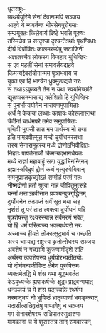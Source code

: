 धृतराष्ट्रः-   
व्यथयेयुरिमे सेनां देवानामपि सञ्जय  
आहवे ये न्यवर्तन्त भीमसेनपुरोगमाः  
सम्प्रयुक्तः किलैवायं दिष्टे भवति पूरुषः  
तस्मिन्नेव च सन्दृश्या दृश्यन्तेऽर्थाः पृथग्विधाः  
दीर्घं विप्रोषितः कालमरण्येषु जटाजिनी  
अज्ञातश्चैव लोकस्य विजहार युधिष्ठिरः  
स एव महतीं सेनां समावर्तयदाहवे  
किमन्यद्दैवसंयोगान्मम पुत्राभवाय च  
युक्त एव हि भाग्येन ध्रुवमुत्पद्यते नरः  
स तथाऽऽकृष्यते तेन न यथा स्वयमिच्छति  
द्यूतव्यसनमासाद्य क्लेशितो हि युधिष्ठिरः  
स पुनर्भाग्ययोगेन नारायणमुपाश्रिताः  
अर्धं मे केकया लब्धाः काशयः कोसलास्तथा  
चेदीनां चार्धमपरे तमेव समुपाश्रिताः  
पृथिवी भूयसी तात मम पार्थस्य नो तथा  
इति मामब्रवीत्सूत मन्दो दुर्योधनस्तथा  
तस्य सेनासमूहस्य मध्ये द्रोणोऽभिवीक्षितः  
निहतः पार्षतेनाजौ किमन्यद्भागधेयतः  
मध्ये राज्ञां महाबाहुं सदा युद्धाभिनन्दिनम्  
ब्रह्मास्त्रविदुषं द्रोणं कथं मृत्युरुपेयिवान्  
समनुप्राप्तकृच्छ्रोऽहं सम्मोहं परमं गतः  
भीष्मद्रोणौ हतौ श्रुत्वा नाहं जीवितुमुत्सहे  
यन्मां क्षत्ताऽब्रवीत्तात प्रपश्यन्पुत्रगृद्धिनम्  
दुर्योधनेन तत्प्राप्तं सर्वं सूत मया सह  
नृशंसं तु परं तात त्यक्त्वा दुर्योधनं यदि  
पुत्रशेषस्तु रक्ष्यस्स्यान्न सर्वमरणं भवेत्  
यो हि धर्मं परित्यज्य भवत्यर्थपरो नरः  
अस्माच्च हीयते लोकात्क्षुद्रभावं च गच्छति  
अस्य चाप्यद्य राष्ट्रस्य कृतोत्सेधस्य सञ्जय  
अवशेषं न गच्छामि कुरूणामीदृशे सति  
अर्थस्य त्ववशेषस्य धुर्ययोरभ्यतीतयोः  
यो दीर्घमन्वजीविष्ट क्षेमेण पुरुषित्तमः  
व्यक्तमेतद्धि मे शंस यथा युद्धमवर्तत  
केऽयुध्यन्के ह्यपाकर्षन्के क्षुद्राः प्राद्रवन्भयात्  
धनञ्जयं च मे शंस यद्यच्चक्रे रथर्षभः  
तस्माद्भयं नो भूयिष्ठं भ्रातृव्याणां भयङ्करात्  
यदासीत्सन्निवृत्तेषु पाण्डवेषु च सञ्जय  
मम सेनावशेषस्य सन्निपातस्सुदारुणः  
मामकानां च ये शूरास्तत्र तान् समवारयन्   
